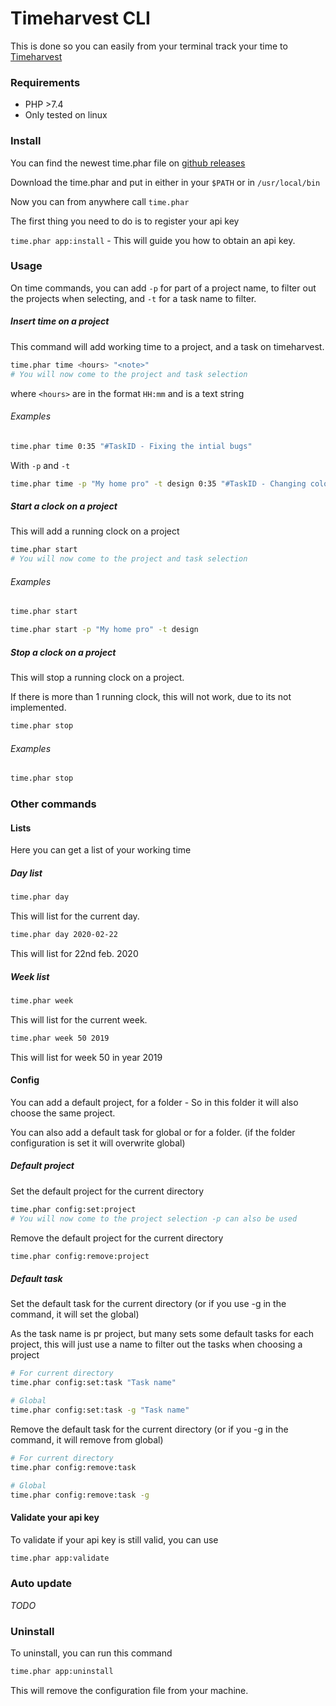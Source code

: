 Timeharvest CLI
===============

This is done so you can easily from your terminal track your time to [Timeharvest](https://www.getharvest.com/)

### Requirements

- PHP >7.4
- Only tested on linux

### Install

You can find the newest time.phar file on [github releases](https://github.com/lsv/timeharvest-cli/releases)

Download the time.phar and put in either in your `$PATH` or in `/usr/local/bin`

Now you can from anywhere call `time.phar`

The first thing you need to do is to register your api key

`time.phar app:install` - This will guide you how to obtain an api key.

### Usage

On time commands, you can add `-p` for part of a project name, to filter out the projects when selecting, and `-t` for a task name to filter.

##### Insert time on a project

This command will add working time to a project, and a task on timeharvest. 

```bash
time.phar time <hours> "<note>"
# You will now come to the project and task selection
```
where `<hours>` are in the format `HH:mm` and <note> is a text string

###### Examples

```bash
time.phar time 0:35 "#TaskID - Fixing the intial bugs"
```

With `-p` and `-t`

```bash
time.phar time -p "My home pro" -t design 0:35 "#TaskID - Changing colors"
```

##### Start a clock on a project

This will add a running clock on a project

```bash
time.phar start
# You will now come to the project and task selection
```

###### Examples

```bash
time.phar start
```

```bash
time.phar start -p "My home pro" -t design
```

##### Stop a clock on a project

This will stop a running clock on a project.

If there is more than 1 running clock, this will not work, due to its not implemented.

```bash
time.phar stop
```

###### Examples

```bash
time.phar stop
```

### Other commands

#### Lists

Here you can get a list of your working time

##### Day list

```bash
time.phar day
```

This will list for the current day.

```bash
time.phar day 2020-02-22
```

This will list for 22nd feb. 2020

##### Week list

```bash
time.phar week
```

This will list for the current week.

```bash
time.phar week 50 2019
```

This will list for week 50 in year 2019

#### Config

You can add a default project, for a folder - So in this folder it will also choose the same project.

You can also add a default task for global or for a folder. (if the folder configuration is set it will overwrite global)

##### Default project

Set the default project for the current directory

```bash
time.phar config:set:project
# You will now come to the project selection -p can also be used
```

Remove the default project for the current directory

```bash
time.phar config:remove:project
```

##### Default task

Set the default task for the current directory (or if you use -g in the command, it will set the global)

As the task name is pr project, but many sets some default tasks for each project, this will just use a name to filter out the tasks when choosing a project

```bash
# For current directory
time.phar config:set:task "Task name"
```

```bash
# Global
time.phar config:set:task -g "Task name"
```

Remove the default task for the current directory (or if you -g in the command, it will remove from global)

```bash
# For current directory
time.phar config:remove:task
```

```bash
# Global
time.phar config:remove:task -g
```

#### Validate your api key

To validate if your api key is still valid, you can use

```bash
time.phar app:validate
```

### Auto update

*TODO*

### Uninstall

To uninstall, you can run this command

```bash
time.phar app:uninstall
```

This will remove the configuration file from your machine.
